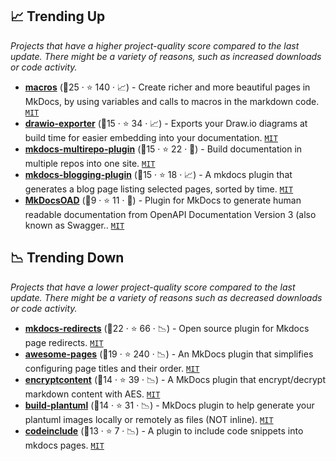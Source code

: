 ## 📈 Trending Up

_Projects that have a higher project-quality score compared to the last update. There might be a variety of reasons, such as increased downloads or code activity._

- <b><a href="https://github.com/fralau/mkdocs_macros_plugin">macros</a></b> (🥇25 ·  ⭐ 140 · 📈) - Create richer and more beautiful pages in MkDocs, by using variables and calls to macros in the markdown code. <code><a href="http://bit.ly/34MBwT8">MIT</a></code> <code><img src="https://cdn.icon-icons.com/icons2/1465/PNG/512/701electricplug_100845.png" style="display:inline;" width="13" height="13"></code>
- <b><a href="https://github.com/LukeCarrier/mkdocs-drawio-exporter">drawio-exporter</a></b> (🥈15 ·  ⭐ 34 · 📈) - Exports your Draw.io diagrams at build time for easier embedding into your documentation. <code><a href="http://bit.ly/34MBwT8">MIT</a></code> <code><img src="https://cdn.icon-icons.com/icons2/1465/PNG/512/701electricplug_100845.png" style="display:inline;" width="13" height="13"></code>
- <b><a href="https://github.com/jdoiro3/mkdocs-multirepo-plugin">mkdocs-multirepo-plugin</a></b> (🥈15 ·  ⭐ 22 · 🐣) - Build documentation in multiple repos into one site. <code><a href="http://bit.ly/34MBwT8">MIT</a></code> <code><img src="https://cdn.icon-icons.com/icons2/1465/PNG/512/701electricplug_100845.png" style="display:inline;" width="13" height="13"></code>
- <b><a href="https://github.com/liang2kl/mkdocs-blogging-plugin">mkdocs-blogging-plugin</a></b> (🥈15 ·  ⭐ 18 · 📈) - A mkdocs plugin that generates a blog page listing selected pages, sorted by time. <code><a href="http://bit.ly/34MBwT8">MIT</a></code> <code><img src="https://cdn.icon-icons.com/icons2/1465/PNG/512/701electricplug_100845.png" style="display:inline;" width="13" height="13"></code>
- <b><a href="https://github.com/Neoteroi/mkdocs-plugins">MkDocsOAD</a></b> (🥉9 ·  ⭐ 11 · 🐣) - Plugin for MkDocs to generate human readable documentation from OpenAPI Documentation Version 3 (also known as Swagger.. <code><a href="http://bit.ly/34MBwT8">MIT</a></code> <code><img src="https://cdn.icon-icons.com/icons2/1465/PNG/512/701electricplug_100845.png" style="display:inline;" width="13" height="13"></code>

## 📉 Trending Down

_Projects that have a lower project-quality score compared to the last update. There might be a variety of reasons such as decreased downloads or code activity._

- <b><a href="https://github.com/mkdocs/mkdocs-redirects">mkdocs-redirects</a></b> (🥇22 ·  ⭐ 66 · 📉) - Open source plugin for Mkdocs page redirects. <code><a href="http://bit.ly/34MBwT8">MIT</a></code> <code><img src="https://cdn.icon-icons.com/icons2/1465/PNG/512/701electricplug_100845.png" style="display:inline;" width="13" height="13"></code>
- <b><a href="https://github.com/lukasgeiter/mkdocs-awesome-pages-plugin">awesome-pages</a></b> (🥇19 ·  ⭐ 240 · 📉) - An MkDocs plugin that simplifies configuring page titles and their order. <code><a href="http://bit.ly/34MBwT8">MIT</a></code> <code><img src="https://cdn.icon-icons.com/icons2/1465/PNG/512/701electricplug_100845.png" style="display:inline;" width="13" height="13"></code>
- <b><a href="https://github.com/CoinK0in/mkdocs-encryptcontent-plugin">encryptcontent</a></b> (🥈14 ·  ⭐ 39 · 📉) - A MkDocs plugin that encrypt/decrypt markdown content with AES. <code><a href="http://bit.ly/34MBwT8">MIT</a></code> <code><img src="https://cdn.icon-icons.com/icons2/1465/PNG/512/701electricplug_100845.png" style="display:inline;" width="13" height="13"></code>
- <b><a href="https://github.com/quantorconsulting/mkdocs_build_plantuml">build-plantuml</a></b> (🥈14 ·  ⭐ 31 · 📉) - MkDocs plugin to help generate your plantuml images locally or remotely as files (NOT inline). <code><a href="http://bit.ly/34MBwT8">MIT</a></code> <code><img src="https://cdn.icon-icons.com/icons2/1465/PNG/512/701electricplug_100845.png" style="display:inline;" width="13" height="13"></code>
- <b><a href="https://github.com/rnorth/mkdocs-codeinclude-plugin">codeinclude</a></b> (🥈13 ·  ⭐ 7 · 📉) - A plugin to include code snippets into mkdocs pages. <code><a href="http://bit.ly/34MBwT8">MIT</a></code> <code><img src="https://cdn.icon-icons.com/icons2/1465/PNG/512/701electricplug_100845.png" style="display:inline;" width="13" height="13"></code>

